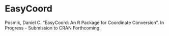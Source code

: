 # EasyCoord
Posmik, Daniel C. “EasyCoord: An R Package for Coordinate Conversion”. In Progress - Submission to CRAN Forthcoming.
